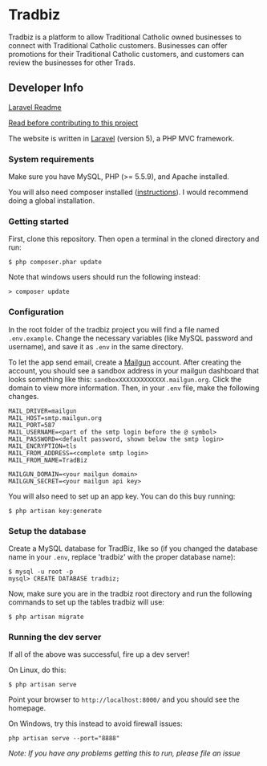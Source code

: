 # Tradbiz

Tradbiz is a platform to allow Traditional Catholic owned businesses to connect with Traditional Catholic customers. Businesses can offer promotions for their Traditional Catholic customers, and customers can review the businesses for other Trads.

## Developer Info

[Laravel Readme](LARAVEL-README.md)

[Read before contributing to this project](CONTRIBUTING.md)

The website is written in [Laravel](http://laravel.com/) (version 5), a PHP MVC framework.


### System requirements

Make sure you have MySQL, PHP (>= 5.5.9), and Apache installed.

You will also need composer installed ([instructions](https://getcomposer.org/download/)). I would recommend doing a global installation.

### Getting started

First, clone this repository. Then open a terminal in the cloned directory and run:

```
$ php composer.phar update
```

Note that windows users should run the following instead:

```
> composer update
```

### Configuration

In the root folder of the tradbiz project you will find a file named `.env.example`. Change the necessary variables (like MySQL password and username), and save it as `.env` in the same directory.

To let the app send email, create a [Mailgun](http://mailgun.com/) account. After creating the account, you should see a sandbox address in your mailgun dashboard that looks something like this: `sandboxXXXXXXXXXXXXX.mailgun.org`. Click the domain to view more information. Then, in your `.env` file, make the following changes.

```
MAIL_DRIVER=mailgun
MAIL_HOST=smtp.mailgun.org
MAIL_PORT=587
MAIL_USERNAME=<part of the smtp login before the @ symbol>
MAIL_PASSWORD=<default password, shown below the smtp login>
MAIL_ENCRYPTION=tls
MAIL_FROM_ADDRESS=<complete smtp login>
MAIL_FROM_NAME=TradBiz

MAILGUN_DOMAIN=<your mailgun domain>
MAILGUN_SECRET=<your mailgun api key>
```

You will also need to set up an app key. You can do this buy running:

```
$ php artisan key:generate
```

### Setup the database

Create a MySQL database for TradBiz, like so (if you changed the database name in your `.env`, replace 'tradbiz' with the proper database name):

```
$ mysql -u root -p
mysql> CREATE DATABASE tradbiz;
```

Now, make sure you are in the tradbiz root directory and run the following commands to set up the tables tradbiz will use:

```
$ php artisan migrate
```

### Running the dev server

If all of the above was successful, fire up a dev server!

On Linux, do this:

```
$ php artisan serve
```

Point your browser to `http://localhost:8000/` and you should see the homepage.

On Windows, try this instead to avoid firewall issues:

```
php artisan serve --port="8888"
```


_Note: If you have any problems getting this to run, please file an issue_
